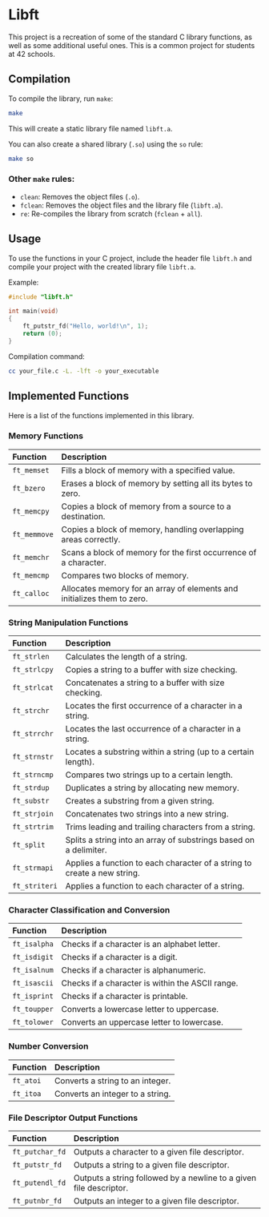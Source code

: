 # Libft

This project is a recreation of some of the standard C library functions, as well as some additional useful ones. This is a common project for students at 42 schools.

## Compilation

To compile the library, run `make`:

```bash
make
```

This will create a static library file named `libft.a`.

You can also create a shared library (`.so`) using the `so` rule:
```bash
make so
```

### Other `make` rules:
- `clean`: Removes the object files (`.o`).
- `fclean`: Removes the object files and the library file (`libft.a`).
- `re`: Re-compiles the library from scratch (`fclean` + `all`).

## Usage

To use the functions in your C project, include the header file `libft.h` and compile your project with the created library file `libft.a`.

Example:
```c
#include "libft.h"

int main(void)
{
    ft_putstr_fd("Hello, world!\n", 1);
    return (0);
}
```

Compilation command:
```bash
cc your_file.c -L. -lft -o your_executable
```

## Implemented Functions

Here is a list of the functions implemented in this library.

### Memory Functions
| Function | Description |
| :--- | :--- |
| `ft_memset` | Fills a block of memory with a specified value. |
| `ft_bzero` | Erases a block of memory by setting all its bytes to zero. |
| `ft_memcpy` | Copies a block of memory from a source to a destination. |
| `ft_memmove` | Copies a block of memory, handling overlapping areas correctly. |
| `ft_memchr` | Scans a block of memory for the first occurrence of a character. |
| `ft_memcmp` | Compares two blocks of memory. |
| `ft_calloc` | Allocates memory for an array of elements and initializes them to zero. |

### String Manipulation Functions
| Function | Description |
| :--- | :--- |
| `ft_strlen` | Calculates the length of a string. |
| `ft_strlcpy` | Copies a string to a buffer with size checking. |
| `ft_strlcat` | Concatenates a string to a buffer with size checking. |
| `ft_strchr` | Locates the first occurrence of a character in a string. |
| `ft_strrchr` | Locates the last occurrence of a character in a string. |
| `ft_strnstr` | Locates a substring within a string (up to a certain length). |
| `ft_strncmp` | Compares two strings up to a certain length. |
| `ft_strdup` | Duplicates a string by allocating new memory. |
| `ft_substr` | Creates a substring from a given string. |
| `ft_strjoin` | Concatenates two strings into a new string. |
| `ft_strtrim` | Trims leading and trailing characters from a string. |
| `ft_split` | Splits a string into an array of substrings based on a delimiter. |
| `ft_strmapi` | Applies a function to each character of a string to create a new string. |
| `ft_striteri` | Applies a function to each character of a string. |

### Character Classification and Conversion
| Function | Description |
| :--- | :--- |
| `ft_isalpha` | Checks if a character is an alphabet letter. |
| `ft_isdigit` | Checks if a character is a digit. |
| `ft_isalnum` | Checks if a character is alphanumeric. |
| `ft_isascii` | Checks if a character is within the ASCII range. |
| `ft_isprint` | Checks if a character is printable. |
| `ft_toupper` | Converts a lowercase letter to uppercase. |
| `ft_tolower` | Converts an uppercase letter to lowercase. |

### Number Conversion
| Function | Description |
| :--- | :--- |
| `ft_atoi` | Converts a string to an integer. |
| `ft_itoa` | Converts an integer to a string. |

### File Descriptor Output Functions
| Function | Description |
| :--- | :--- |
| `ft_putchar_fd` | Outputs a character to a given file descriptor. |
| `ft_putstr_fd` | Outputs a string to a given file descriptor. |
| `ft_putendl_fd` | Outputs a string followed by a newline to a given file descriptor. |
| `ft_putnbr_fd` | Outputs an integer to a given file descriptor. |

```